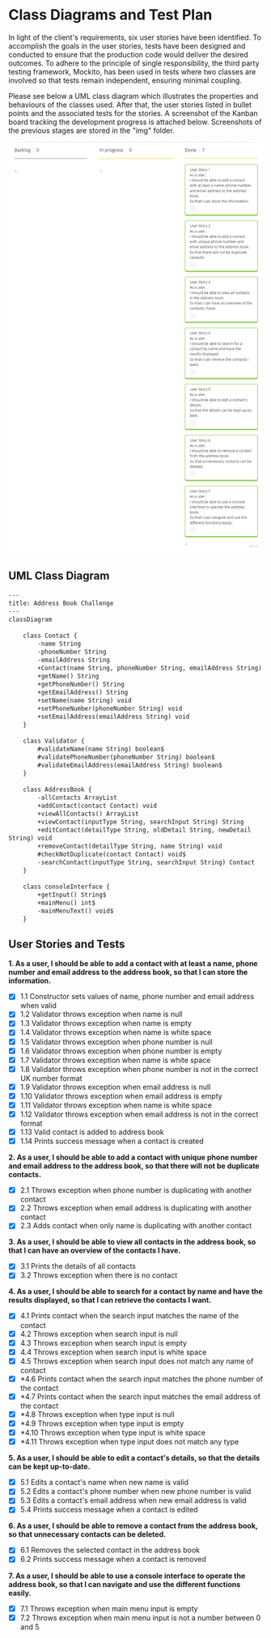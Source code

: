 # Class Diagrams and Test Plan

In light of the client's requirements, six user stories have been identified. To accomplish the goals in the user stories, tests have been designed and conducted to ensure that the production code would deliver the desired outcomes. To adhere to the principle of single responsibility, the third party testing framework, Mockito, has been used in tests where two classes are involved so that tests remain independent, ensuring minimal coupling.

Please see below a UML class diagram which illustrates the properties and behaviours of the classes used. After that, the user stories listed in bullet points and the associated tests for the stories. A screenshot of the Kanban board tracking the development progress is attached below. Screenshots of the previous stages are stored in the "img" folder.

![Completed Kanban board](img/img-kanban-completed.png)

## UML Class Diagram

```mermaid
---
title: Address Book Challenge
---
classDiagram
        
    class Contact {
        -name String
        -phoneNumber String
        -emailAddress String
        +Contact(name String, phoneNumber String, emailAddress String)
        +getName() String
        +getPhoneNumber() String
        +getEmailAddress() String
        +setName(name String) void
        +setPhoneNumber(phoneNumber String) void
        +setEmailAddress(emailAddress String) void
    }

    class Validator {
        #validateName(name String) boolean$
        #validatePhoneNumber(phoneNumber String) boolean$
        #validateEmailAddress(emailAddress String) boolean$
    }
    
    class AddressBook {   
        -allContacts ArrayList
        +addContact(contact Contact) void
        +viewAllContacts() ArrayList
        +viewContact(inputType String, searchInput String) String
        +editContact(detailType String, oldDetail String, newDetail String) void
        +removeContact(detailType String, name String) void
        #checkNotDuplicate(contact Contact) void$
        -searchContact(inputType String, searchInput String) Contact
    }
    
    class consoleInterface {
        +getInput() String$
        +mainMenu() int$        
        -mainMenuText() void$
    }

```

## User Stories and Tests

**1. As a user, I should be able to add a contact with at least a name, phone number and email address to the address book, so that I can store the information.**
   
- [x] 1.1 Constructor sets values of name, phone number and email address when valid
- [x] 1.2 Validator throws exception when name is null
- [x] 1.3 Validator throws exception when name is empty
- [x] 1.4 Validator throws exception when name is white space
- [x] 1.5 Validator throws exception when phone number is null
- [x] 1.6 Validator throws exception when phone number is empty
- [x] 1.7 Validator throws exception when name is white space
- [x] 1.8 Validator throws exception when phone number is not in the correct UK number format
- [x] 1.9 Validator throws exception when email address is null
- [x] 1.10 Validator throws exception when email address is empty
- [x] 1.11 Validator throws exception when name is white space
- [x] 1.12 Validator throws exception when email address is not in the correct format
- [x] 1.13 Valid contact is added to address book 
- [x] 1.14 Prints success message when a contact is created

**2. As a user, I should be able to add a contact with unique phone number and email address to the address book, so that there will not be duplicate contacts.**
- [x] 2.1 Throws exception when phone number is duplicating with another contact
- [x] 2.2 Throws exception when email address is duplicating with another contact
- [x] 2.3 Adds contact when only name is duplicating with another contact

**3. As a user, I should be able to view all contacts in the address book, so that I can have an overview of the contacts I have.**
- [x] 3.1 Prints the details of all contacts 
- [x] 3.2 Throws exception when there is no contact

**4. As a user, I should be able to search for a contact by name and have the results displayed, so that I can retrieve the contacts I want.**
- [x] 4.1 Prints contact when the search input matches the name of the contact
- [x] 4.2 Throws exception when search input is null
- [x] 4.3 Throws exception when search input is empty
- [x] 4.4 Throws exception when search input is white space
- [x] 4.5 Throws exception when search input does not match any name of contact
- [x] *4.6 Prints contact when the search input matches the phone number of the contact
- [x] *4.7 Prints contact when the search input matches the email address of the contact
- [x] *4.8 Throws exception when type input is null
- [x] *4.9 Throws exception when type input is empty
- [x] *4.10 Throws exception when type input is white space
- [x] *4.11 Throws exception when type input does not match any type

**5. As a user, I should be able to edit a contact's details, so that the details can be kept up-to-date.**
- [x] 5.1 Edits a contact's name when new name is valid
- [x] 5.2 Edits a contact's phone number when new phone number is valid
- [x] 5.3 Edits a contact's email address when new email address is valid
- [x] 5.4 Prints success message when a contact is edited

**6. As a user, I should be able to remove a contact from the address book, so that unnecessary contacts can be deleted.**
- [x] 6.1 Removes the selected contact in the address book
- [x] 6.2 Prints success message when a contact is removed

**7. As a user, I should be able to use a console interface to operate the address book, so that I can navigate and use the different functions easily.**
- [x] 7.1 Throws exception when main menu input is empty
- [x] 7.2 Throws exception when main menu input is not a number between 0 and 5
